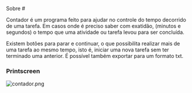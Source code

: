Sobre #

Contador é um programa feito para ajudar no controle do tempo decorrido de uma tarefa. Em casos onde é preciso saber com exatidão, (minutos e segundos) o tempo que uma atividade ou tarefa levou para ser concluída.

Existem botões para parar e continuar, o que possibilita realizar mais de uma tarefa ao mesmo tempo, isto é, iniciar uma nova tarefa sem ter terminado uma anterior. É possível também exportar para um formato txt.

### Printscreen ###

![contador.png](https://bitbucket.org/repo/gr5EjL/images/1768745615-contador.png)
